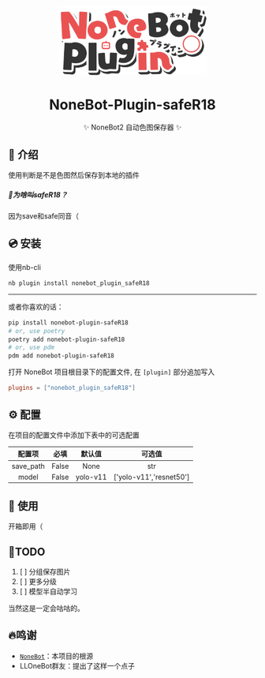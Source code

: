<!-- markdownlint-disable MD033 MD036 MD041 MD045 -->
<div align="center">
  <a href="https://v2.nonebot.dev/store">
    <!-- <img src="https://raw.githubusercontent.com/A-kirami/nonebot-plugin-template/resources/nbp_logo.png" width="180" height="180" alt="logo"> -->
    <img src="./docs/NoneBotPlugin.svg" width="300" alt="logo">
  </a>
  <!-- <br>
  <p>
    <img src="https://raw.githubusercontent.com/A-kirami/nonebot-plugin-template/resources/NoneBotPlugin.svg" width="240" alt="logo">
  </p> -->
</div>

<div align="center">

# NoneBot-Plugin-safeR18
✨ NoneBot2 自动色图保存器 ✨

</div>

## 📖 介绍

使用判断是不是色图然后保存到本地的插件

##### 🤔为啥叫safeR18？

因为save和safe同音（

## 💿 安装

使用nb-cli

```bash
nb plugin install nonebot_plugin_safeR18
```

----

或者你喜欢的话：
```bash
pip install nonebot-plugin-safeR18
# or, use poetry
poetry add nonebot-plugin-safeR18
# or, use pdm
pdm add nonebot-plugin-safeR18

```
打开 NoneBot 项目根目录下的配置文件, 在 `[plugin]` 部分追加写入
```toml
plugins = ["nonebot_plugin_safeR18"]
```

## ⚙️ 配置

在项目的配置文件中添加下表中的可选配置

| 配置项 | 必填 | 默认值 | 可选值|
| :---: | :---: | :---: | :---:|
| save_path | False | None | str |
| model | False | yolo-v11 | ['yolo-v11','resnet50']|

## 🎉 使用

开箱即用（

## 📃TODO

1. [ ] 分组保存图片
2. [ ] 更多分级
3. [ ] 模型半自动学习

当然这是一定会咕咕的。

## 🔥鸣谢

- [`NoneBot`](https://nonebot.dev/)：本项目的根源
- LLOneBot群友：提出了这样一个点子
